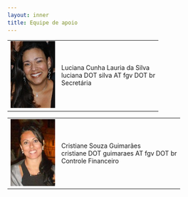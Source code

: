 ```yaml
---
layout: inner
title: Equipe de apoio
---
```


<table>
<tr>
<td><img src="/images/luciana.silva.jpg" /></td>
<td>Luciana Cunha Lauria da Silva<br/>
    luciana DOT silva AT fgv DOT br<br/>Secretária</td>
</tr>
</table>

<table>
<tr>
<td><img src="/images/cristiane.guimaraes.jpg" /></td>
<td>Cristiane Souza Guimarães<br/>
    cristiane DOT guimaraes AT fgv DOT br<br/>Controle Financeiro</td>
</tr>
</table>
